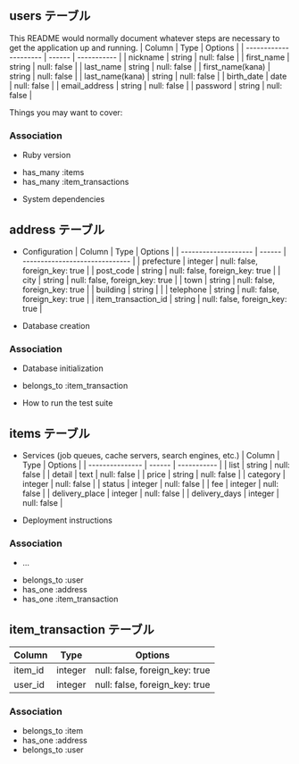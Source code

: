 ## users テーブル

This README would normally document whatever steps are necessary to get the
application up and running.
| Column                | Type   | Options     |
| --------------------- | ------ | ----------- |
| nickname              | string | null: false |
| first_name            | string | null: false |
| last_name             | string | null: false |
| first_name(kana)      | string | null: false |
| last_name(kana)       | string | null: false |
| birth_date            | date | null: false |
| email_address         | string | null: false |
| password              | string | null: false |

Things you may want to cover:
### Association

* Ruby version
- has_many :items
- has_many :item_transactions

* System dependencies
## address テーブル

* Configuration
| Column               | Type    | Options                        |
| -------------------- | ------  | ------------------------------ |
| prefecture           | integer | null: false, foreign_key: true |
| post_code            | string  | null: false, foreign_key: true |
| city                 | string  | null: false, foreign_key: true |
| town                 | string  | null: false, foreign_key: true |
| building             | string  |                                |
| telephone            | string  | null: false, foreign_key: true |
| item_transaction_id  | string  | null: false, foreign_key: true |

* Database creation
### Association

* Database initialization
- belongs_to :item_transaction

* How to run the test suite
## items テーブル

* Services (job queues, cache servers, search engines, etc.)
| Column          | Type    | Options     |
| --------------- | ------  | ----------- |
| list            | string  | null: false |
| detail          | text    | null: false |
| price           | string  | null: false |
| category        | integer | null: false |
| status          | integer | null: false |
| fee             | integer | null: false |
| delivery_place  | integer | null: false |
| delivery_days   | integer | null: false |

* Deployment instructions
### Association

* ...
- belongs_to :user
- has_one :address
- has_one :item_transaction

## item_transaction テーブル

| Column  | Type    | Options                        |
| ------- | ------  | ------------------------------ |
| item_id | integer | null: false, foreign_key: true |
| user_id | integer | null: false, foreign_key: true |

### Association

- belongs_to :item
- has_one :address
- belongs_to :user